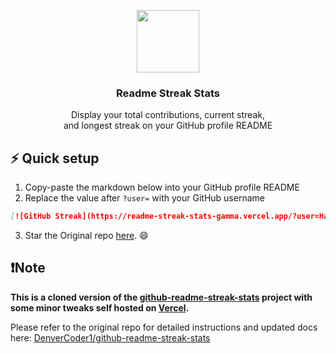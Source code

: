 <p align="center">
  <img src="https://i.imgur.com/GZHodUG.png" width="100px"/>
  <h3 align="center">Readme Streak Stats</h3>
</p>

<p align="center">
  Display your total contributions, current streak,
  <br/>
  and longest streak on your GitHub profile README
</p>

## ⚡ Quick setup

1. Copy-paste the markdown below into your GitHub profile README
2. Replace the value after `?user=` with your GitHub username

```md
[![GitHub Streak](https://readme-streak-stats-gamma.vercel.app/?user=HardcodeCoder)](https://git.io/streak-stats)
```

3. Star the Original repo [here](https://github.com/DenverCoder1/github-readme-streak-stats). 😄

## ❗Note
**This is a cloned version of the [github-readme-streak-stats](https://github.com/DenverCoder1/github-readme-streak-stats) project with some minor tweaks self hosted on [Vercel](https://vercel.com).** 

Please refer to the original repo for detailed instructions and updated docs here: [DenverCoder1/github-readme-streak-stats](https://github.com/DenverCoder1/github-readme-streak-stats)